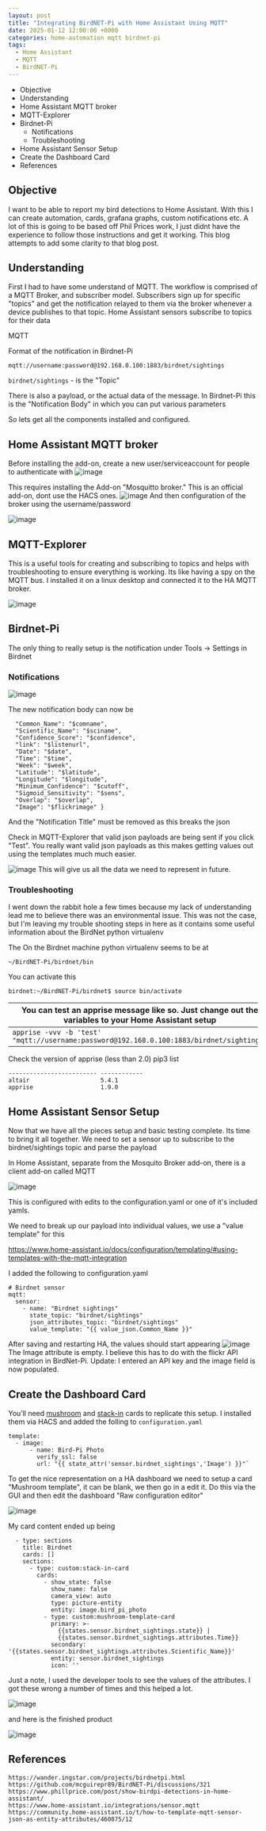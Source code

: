 ```yaml
---
layout: post
title: "Integrating BirdNET-Pi with Home Assistant Using MQTT"
date: 2025-01-12 12:00:00 +0000
categories: home-automation mqtt birdnet-pi
tags: 
  - Home Assistant
  - MQTT
  - BirdNET-Pi
---
```


- Objective
- Understanding
- Home Assistant MQTT broker
- MQTT-Explorer
- Birdnet-Pi
	- Notifications
	- Troubleshooting
- Home Assistant Sensor Setup
- Create the Dashboard Card
- References

## Objective
I want to be able to report my bird detections to Home Assistant. With this I can create automation, cards, grafana graphs, custom notifications etc. A lot of this is going to be based off Phil Prices work, I just didnt have the experience to follow those instructions and get it working. This blog attempts to add some clarity to that blog post.

## Understanding
First I had to have some understand of MQTT.  The workflow is comprised of a MQTT Broker, and subscriber model. Subscribers sign up for specific "topics" and get the notification relayed to them via the broker whenever a device publishes to that topic. Home Assistant sensors subscribe to topics for their data 

MQTT

Format of the notification in Birdnet-Pi
```
mqtt://username:password@192.168.0.100:1883/birdnet/sightings
```

```birdnet/sightings``` - is the "Topic"

There is also a payload, or the actual data of the message. In Birdnet-Pi this is the "Notification Body" in which you can put various parameters

So lets get all the components installed and configured.

## Home Assistant MQTT broker

Before installing the add-on, create a new user/serviceaccount for people to authenticate with
![image](/assets\img/2025-01-12-o2-temp2025-01-12-Birdnet-Pi-to-Home-Assistant-Integration/Pasted-image-20250112103039.png)



This requires installing the Add-on "Mosquitto broker." This is an official add-on, dont use the HACS ones.
![image](/assets\img/2025-01-12-o2-temp2025-01-12-Birdnet-Pi-to-Home-Assistant-Integration/Pasted-image-20250112102900.png)
And then configuration of the broker using the username/password

![image](/assets\img/2025-01-12-o2-temp2025-01-12-Birdnet-Pi-to-Home-Assistant-Integration/Pasted-image-20250112105122.png)

## MQTT-Explorer
This is a useful tools for creating and subscribing to topics and helps with troubleshooting to ensure everything is working. Its like having a spy on the MQTT bus. I installed it on a linux desktop and connected it to the HA MQTT broker.

![image](/assets\img/2025-01-12-o2-temp2025-01-12-Birdnet-Pi-to-Home-Assistant-Integration/Pasted-image-20250112103345.png)

## Birdnet-Pi
The only thing to really setup is the notification under Tools -> Settings in Birdnet

### Notifications

![image](/assets\img/2025-01-12-o2-temp2025-01-12-Birdnet-Pi-to-Home-Assistant-Integration/Pasted-image-20250112101159.png)

The new notification body can now be
``` {
  "Common_Name": "$comname",
  "Scientific_Name": "$sciname",
  "Confidence_Score": "$confidence",
  "link": "$listenurl",
  "Date": "$date",
  "Time": "$time",
  "Week": "$week",
  "Latitude": "$latitude",
  "Longitude": "$longitude",
  "Minimum_Confidence": "$cutoff",
  "Sigmoid_Sensitivity": "$sens",
  "Overlap": "$overlap",
  "Image": "$flickrimage" }
```

And the "Notification Title" must be removed as this breaks the json

Check in MQTT-Explorer that valid json payloads are being sent if you click "Test". You really want valid json payloads as this makes getting values out using the templates much much easier.

![image](/assets\img/2025-01-12-o2-temp2025-01-12-Birdnet-Pi-to-Home-Assistant-Integration/Pasted-image-20250112114348.png)
This will give us all the data we need to represent in future.
### Troubleshooting

I went down the rabbit hole a few times because my lack of understanding lead me to believe there was an environmental issue. This was not the case, but I'm leaving my trouble shooting steps in here as it contains some useful information about the BirdNet python virtualenv

The On the Birdnet machine python virtualenv seems to be at 

```~/BirdNET-Pi/birdnet/bin```

You can activate this

`birdnet:~/BirdNET-Pi/birdnet$ source bin/activate`

| You can test an apprise message like so. Just change out the variables to your Home Assistant setup |
| --------------------------------------------------------------------------------------------------- |
| ```apprise -vvv -b 'test' "mqtt://username:password@192.168.0.100:1883/birdnet/sightings"```        |
Check the version of apprise (less than 2.0)
pip3 list
```Package                   Version
------------------------- ------------
altair                    5.4.1
apprise                   1.9.0
```


## Home Assistant Sensor Setup
Now that we have all the pieces setup and basic testing complete. Its time to bring it all together. We need to set a sensor up to subscribe to the birdnet/sightings topic and parse the payload

In Home Assistant, separate from the Mosquito Broker add-on, there is a client add-on called MQTT

![image](/assets\img/2025-01-12-o2-temp2025-01-12-Birdnet-Pi-to-Home-Assistant-Integration/Pasted-image-20250112110352.png)

This is configured with edits to the configuration.yaml or one of it's included yamls.

We need to break up our payload into individual values, we use a "value template" for this

https://www.home-assistant.io/docs/configuration/templating/#using-templates-with-the-mqtt-integration

I added the following to configuration.yaml

```
# Birdnet sensor
mqtt:
  sensor:
    - name: "Birdnet sightings"
      state_topic: "birdnet/sightings"
      json_attributes_topic: "birdnet/sightings"
      value_template: "{{ value_json.Common_Name }}"
```

After saving and restarting HA, the values should start appearing
![image](/assets\img/2025-01-12-o2-temp2025-01-12-Birdnet-Pi-to-Home-Assistant-Integration/Pasted-image-20250112120632.png)
The Image attribute is empty. I believe this has to do with the flickr API integration in BirdNet-Pi. Update: I entered an API key and the image field is now populated.

## Create the Dashboard Card

You’ll need [mushroom](https://github.com/piitaya/lovelace-mushroom) and [stack-in](https://github.com/custom-cards/stack-in-card) cards to replicate this setup. I installed them via HACS and added the folling to `configuration.yaml`

```
template:
  - image:
      - name: Bird-Pi Photo
        verify_ssl: false
        url: "{{ state_attr('sensor.birdnet_sightings','Image') }}"`
```

To get the nice representation on a HA dashboard we need to setup a card "Mushroom template", it can be blank, we then go in a edit it. Do this via the GUI and then edit the dashboard "Raw configuration editor"


![image](/assets\img/2025-01-12-o2-temp2025-01-12-Birdnet-Pi-to-Home-Assistant-Integration/Pasted-image-20250112164619.png)

My card content ended up being

```
  - type: sections
    title: Birdnet
    cards: []
    sections:
      - type: custom:stack-in-card
        cards:
          - show_state: false
            show_name: false
            camera_view: auto
            type: picture-entity
            entity: image.bird_pi_photo
          - type: custom:mushroom-template-card
            primary: >-
              {{states.sensor.birdnet_sightings.state}} |
              {{states.sensor.birdnet_sightings.attributes.Time}}
            secondary: '{{states.sensor.birdnet_sightings.attributes.Scientific_Name}}'
            entity: sensor.birdnet_sightings
            icon: ''
```

Just a note, I used the developer tools to see the values of the attributes. I got these wrong a number of times and this helped a lot.

![image](/assets\img/2025-01-12-o2-temp2025-01-12-Birdnet-Pi-to-Home-Assistant-Integration/Pasted-image-20250112170917.png)


and here is the finished product

![image](/assets\img/2025-01-12-o2-temp2025-01-12-Birdnet-Pi-to-Home-Assistant-Integration/Pasted-image-20250112171020.png)
## References
	https://wander.ingstar.com/projects/birdnetpi.html
	https://github.com/mcguirepr89/BirdNET-Pi/discussions/321
	https://www.phillprice.com/post/show-birdpi-detections-in-home-assistant/
	https://www.home-assistant.io/integrations/sensor.mqtt
	https://community.home-assistant.io/t/how-to-template-mqtt-sensor-json-as-entity-attributes/460875/12